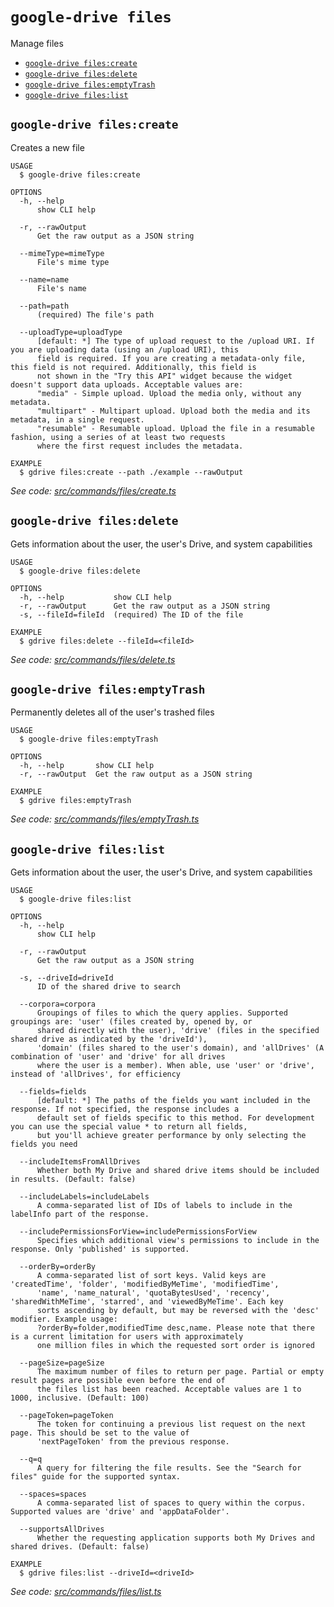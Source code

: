 `google-drive files`
====================

Manage files

* [`google-drive files:create`](#google-drive-filescreate)
* [`google-drive files:delete`](#google-drive-filesdelete)
* [`google-drive files:emptyTrash`](#google-drive-filesemptytrash)
* [`google-drive files:list`](#google-drive-fileslist)

## `google-drive files:create`

Creates a new file

```
USAGE
  $ google-drive files:create

OPTIONS
  -h, --help
      show CLI help

  -r, --rawOutput
      Get the raw output as a JSON string

  --mimeType=mimeType
      File's mime type

  --name=name
      File's name

  --path=path
      (required) The file's path

  --uploadType=uploadType
      [default: *] The type of upload request to the /upload URI. If you are uploading data (using an /upload URI), this
      field is required. If you are creating a metadata-only file, this field is not required. Additionally, this field is
      not shown in the "Try this API" widget because the widget doesn't support data uploads. Acceptable values are:
      "media" - Simple upload. Upload the media only, without any metadata.
      "multipart" - Multipart upload. Upload both the media and its metadata, in a single request.
      "resumable" - Resumable upload. Upload the file in a resumable fashion, using a series of at least two requests
      where the first request includes the metadata.

EXAMPLE
  $ gdrive files:create --path ./example --rawOutput
```

_See code: [src/commands/files/create.ts](https://github.com/quangvinh2080/google-drive-cli/blob/v1.0.0/src/commands/files/create.ts)_

## `google-drive files:delete`

Gets information about the user, the user's Drive, and system capabilities

```
USAGE
  $ google-drive files:delete

OPTIONS
  -h, --help           show CLI help
  -r, --rawOutput      Get the raw output as a JSON string
  -s, --fileId=fileId  (required) The ID of the file

EXAMPLE
  $ gdrive files:delete --fileId=<fileId>
```

_See code: [src/commands/files/delete.ts](https://github.com/quangvinh2080/google-drive-cli/blob/v1.0.0/src/commands/files/delete.ts)_

## `google-drive files:emptyTrash`

Permanently deletes all of the user's trashed files

```
USAGE
  $ google-drive files:emptyTrash

OPTIONS
  -h, --help       show CLI help
  -r, --rawOutput  Get the raw output as a JSON string

EXAMPLE
  $ gdrive files:emptyTrash
```

_See code: [src/commands/files/emptyTrash.ts](https://github.com/quangvinh2080/google-drive-cli/blob/v1.0.0/src/commands/files/emptyTrash.ts)_

## `google-drive files:list`

Gets information about the user, the user's Drive, and system capabilities

```
USAGE
  $ google-drive files:list

OPTIONS
  -h, --help
      show CLI help

  -r, --rawOutput
      Get the raw output as a JSON string

  -s, --driveId=driveId
      ID of the shared drive to search

  --corpora=corpora
      Groupings of files to which the query applies. Supported groupings are: 'user' (files created by, opened by, or
      shared directly with the user), 'drive' (files in the specified shared drive as indicated by the 'driveId'),
      'domain' (files shared to the user's domain), and 'allDrives' (A combination of 'user' and 'drive' for all drives
      where the user is a member). When able, use 'user' or 'drive', instead of 'allDrives', for efficiency

  --fields=fields
      [default: *] The paths of the fields you want included in the response. If not specified, the response includes a
      default set of fields specific to this method. For development you can use the special value * to return all fields,
      but you'll achieve greater performance by only selecting the fields you need

  --includeItemsFromAllDrives
      Whether both My Drive and shared drive items should be included in results. (Default: false)

  --includeLabels=includeLabels
      A comma-separated list of IDs of labels to include in the labelInfo part of the response.

  --includePermissionsForView=includePermissionsForView
      Specifies which additional view's permissions to include in the response. Only 'published' is supported.

  --orderBy=orderBy
      A comma-separated list of sort keys. Valid keys are 'createdTime', 'folder', 'modifiedByMeTime', 'modifiedTime',
      'name', 'name_natural', 'quotaBytesUsed', 'recency', 'sharedWithMeTime', 'starred', and 'viewedByMeTime'. Each key
      sorts ascending by default, but may be reversed with the 'desc' modifier. Example usage:
      ?orderBy=folder,modifiedTime desc,name. Please note that there is a current limitation for users with approximately
      one million files in which the requested sort order is ignored

  --pageSize=pageSize
      The maximum number of files to return per page. Partial or empty result pages are possible even before the end of
      the files list has been reached. Acceptable values are 1 to 1000, inclusive. (Default: 100)

  --pageToken=pageToken
      The token for continuing a previous list request on the next page. This should be set to the value of
      'nextPageToken' from the previous response.

  --q=q
      A query for filtering the file results. See the "Search for files" guide for the supported syntax.

  --spaces=spaces
      A comma-separated list of spaces to query within the corpus. Supported values are 'drive' and 'appDataFolder'.

  --supportsAllDrives
      Whether the requesting application supports both My Drives and shared drives. (Default: false)

EXAMPLE
  $ gdrive files:list --driveId=<driveId>
```

_See code: [src/commands/files/list.ts](https://github.com/quangvinh2080/google-drive-cli/blob/v1.0.0/src/commands/files/list.ts)_
